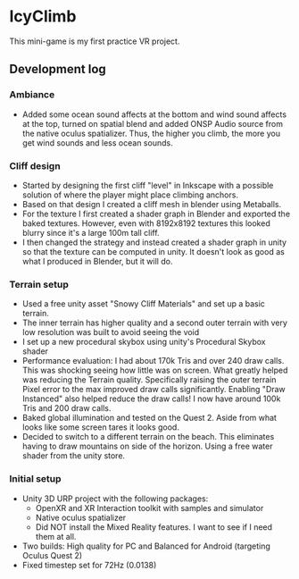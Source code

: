 # IcyClimb

This mini-game is my first practice VR project.

## Development log

### Ambiance
* Added some ocean sound affects at the bottom and wind sound affects at the top, turned on spatial blend and added ONSP Audio source from the native oculus spatializer. 
Thus, the higher you climb, the more you get wind sounds and less ocean sounds.

### Cliff design

* Started by designing the first cliff "level" in Inkscape with a possible solution of where the player might place climbing anchors.
* Based on that design I created a cliff mesh in blender using Metaballs. 
* For the texture I first created a shader graph in Blender and exported the baked textures. However, even with 8192x8192 textures this looked blurry since it's a large 100m tall cliff.
* I then changed the strategy and instead created a shader graph in unity so that the texture can be computed in unity. It doesn't look as good as what I produced in Blender, but it will do.

### Terrain setup

* Used a free unity asset "Snowy Cliff Materials" and set up a basic terrain.
* The inner terrain has higher quality and a second outer terrain with very low resolution was built to avoid seeing the void
* I set up a new procedural skybox using unity's Procedural Skybox shader
* Performance evaluation: I had about 170k Tris and over 240 draw calls. This was shocking seeing how little was on screen. 
What greatly helped was reducing the Terrain quality. Specifically raising the outer terrain Pixel error to the max improved draw calls significantly.
Enabling "Draw Instanced" also helped reduce the draw calls! I now have around 100k Tris and 200 draw calls. 
* Baked global illumination and tested on the Quest 2. Aside from what looks like some screen tares it looks good.
* Decided to switch to a different terrain on the beach. This eliminates having to draw mountains on side of the horizon. Using a free water shader from the unity store.

### Initial setup
* Unity 3D URP project with the following packages:
  * OpenXR and XR Interaction toolkit with samples and simulator
  * Native oculus spatializer
  * Did NOT install the Mixed Reality features. I want to see if I need them at all.
* Two builds: High quality for PC and Balanced for Android (targeting Oculus Quest 2)
* Fixed timestep set for 72Hz (0.0138)

